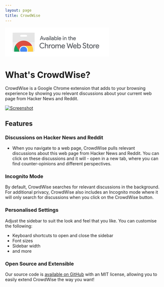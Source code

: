 ```yaml
---
layout: page
title: CrowdWise
---
```


[![Chrome Store Link](/assets/chromestore.png)](https://chrome.google.com/webstore/detail/crowdwise/hogoebkpcnajkkjdidfhojkljppfalip)

# What's CrowdWise?

CrowdWise is a Google Chrome extension that adds to your browsing experience by showing you relevant discussions about your current web page from Hacker News and Reddit.

[![Screenshot](/assets/screenshot-1.jpg)](https://chrome.google.com/webstore/detail/crowdwise/hogoebkpcnajkkjdidfhojkljppfalip)

## Features

### Discussions on Hacker News and Reddit

- When you navigate to a web page, CrowdWise pulls relevant discussions about this web page from Hacker News and Reddit. You can click on these discussions and it will - open in a new tab, where you can find counter-opinions and different perspectives.

### Incognito Mode

By default, CrowdWise searches for relevant discussions in the background. For additional privacy, CrowdWise also includes an Incognito mode where it will only search for discussions when you click on the CrowdWise button.

### Personalised Settings

Adjust the sidebar to suit the look and feel that you like. You can customise the following:

- Keyboard shortcuts to open and close the sidebar
- Font sizes
- Sidebar width
- and more

### Open Source and Extensible

Our source code is [available on GitHub](https://github.com/frizensami/crowdwise) with an MIT license, allowing you to easily extend CrowdWise the way you want!
